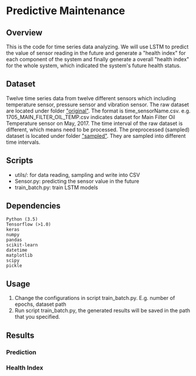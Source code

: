 # Predictive Maintenance

## Overview
This is the code for time series data analyzing. We will use LSTM to predict the value of sensor reading in the future and generate a "health index" for each component of the system and finally generate a overall "health index" for the whole system, which indicated the system's future health status. 

## Dataset
Twelve time series data from twelve different sensors which including temperature sensor, pressure sensor and vibration sensor. 
The raw dataset are located under folder ["original"](https://github.com/limingwu8/Predictive-Maintenance/tree/master/dataset/csv/original). The format is time_sensorName.csv. e.g. 1705_MAIN_FILTER_OIL_TEMP.csv indicates dataset for Main Filter Oil Temperature sensor on May, 2017. The time interval of the raw dataset is different, which means need to be processed.
The preprocessed (sampled) dataset is located under folder ["sampled"](https://github.com/limingwu8/Predictive-Maintenance/tree/master/dataset/csv/sampled). They are sampled into different time intervals.

## Scripts
* utils/: for data reading, sampling and write into CSV
* Sensor.py: predicting the sensor value in the future
* train_batch.py: train LSTM models

## Dependencies
```
Python (3.5)
Tensorflow (>1.0)
keras
numpy
pandas
scikit-learn
datetime
matplotlib
scipy
pickle
```

## Usage
1. Change the configurations in script train_batch.py. E.g. number of epochs, dataset path
2. Run script train_batch.py, the generated results will be saved in the path that you specified.


## Results

### Prediction


### Health Index